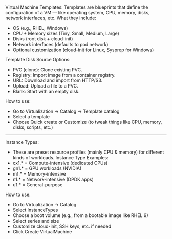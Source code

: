 ### 

Virtual Machine Templates: Templates are blueprints that define the configuration of a VM — like operating system, CPU, memory, disks, network interfaces, etc.
What they include:
- OS (e.g., RHEL, Windows)
- CPU + Memory sizes (Tiny, Small, Medium, Large)
- Disks (root disk + cloud-init)
- Network interfaces (defaults to pod network)
- Optional customization (cloud-init for Linux, Sysprep for Windows)

Template Disk Source Options:
- PVC (clone): Clone existing PVC.
- Registry: Import image from a container registry.
- URL: Download and import from HTTP/S3.
- Upload: Upload a file to a PVC.
- Blank: Start with an empty disk.

How to use:
- Go to Virtualization → Catalog → Template catalog
- Select a template
- Choose Quick create or Customize (to tweak things like CPU, memory, disks, scripts, etc.)

--- 
Instance Types:
- These are preset resource profiles (mainly CPU & memory) for different kinds of workloads.
Instance Type Examples:
- cx1.* = Compute-intensive (dedicated CPUs)
- gn1.* = GPU workloads (NVIDIA)
- m1.* = Memory-intensive
- n1.* = Network-intensive (DPDK apps)
- u1.* = General-purpose

How to use:
- Go to Virtualization → Catalog
- Select InstanceTypes
- Choose a boot volume (e.g., from a bootable image like RHEL 9)
- Select series and size
- Customize cloud-init, SSH keys, etc. if needed
- Click Create VirtualMachine

